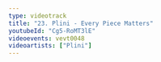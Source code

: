 ```yaml
---
type: videotrack
title: "23. Plini - Every Piece Matters"
youtubeId: "Cg5-RoMT3lE"
videoevents: vevt0048
videoartists: ["Plini"]
---
```


